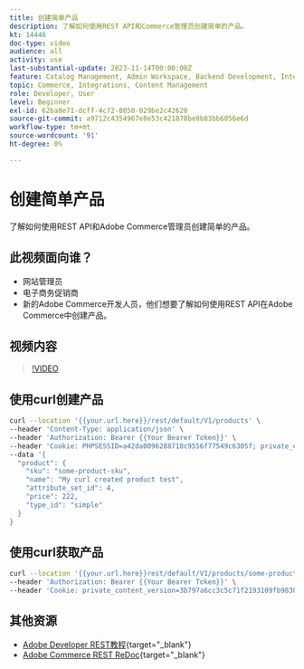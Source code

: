 ```yaml
---
title: 创建简单产品
description: 了解如何使用REST API和Commerce管理员创建简单的产品。
kt: 14446
doc-type: video
audience: all
activity: use
last-substantial-update: 2023-11-14T00:00:00Z
feature: Catalog Management, Admin Workspace, Backend Development, Integration, REST
topic: Commerce, Integrations, Content Management
role: Developer, User
level: Beginner
exl-id: 62ba8e71-dcff-4c72-8850-029be2c42620
source-git-commit: a9712c4354967e8e53c421878be8b83bb6056e6d
workflow-type: tm+mt
source-wordcount: '91'
ht-degree: 0%

---
```


# 创建简单产品

了解如何使用REST API和Adobe Commerce管理员创建简单的产品。

## 此视频面向谁？

- 网站管理员
- 电子商务促销商
- 新的Adobe Commerce开发人员，他们想要了解如何使用REST API在Adobe Commerce中创建产品。

## 视频内容

>[!VIDEO](https://video.tv.adobe.com/v/3443912?learn=on&captions=chi_hans)

## 使用curl创建产品

```bash
curl --location '{{your.url.here}}/rest/default/V1/products' \
--header 'Content-Type: application/json' \
--header 'Authorization: Bearer {{Your Bearer Token}}' \
--header 'Cookie: PHPSESSID=a42da0096288718c9556f77549c6305f; private_content_version=564dde2976849891583a9a649073f01e' \
--data '{
  "product": {
    "sku": "some-product-sku",
    "name": "My curl created product test",
    "attribute_set_id": 4,
    "price": 222,
    "type_id": "simple"
  }
}
```

## 使用curl获取产品

```bash
curl --location '{{your.url.here}}rest/default/V1/products/some-product-sku' \
--header 'Authorization: Bearer {{Your Bearer Token}}' \
--header 'Cookie: private_content_version=3b797a6cc3c5c71f2193109fb9838b12'
```

## 其他资源

- [Adobe Developer REST教程](https://developer.adobe.com/commerce/webapi/rest/tutorials/prerequisite-tasks/){target="_blank"}
- [Adobe Commerce REST ReDoc](https://adobe-commerce.redoc.ly/2.4.6-admin/tag/products#operation/PostV1Products){target="_blank"}
